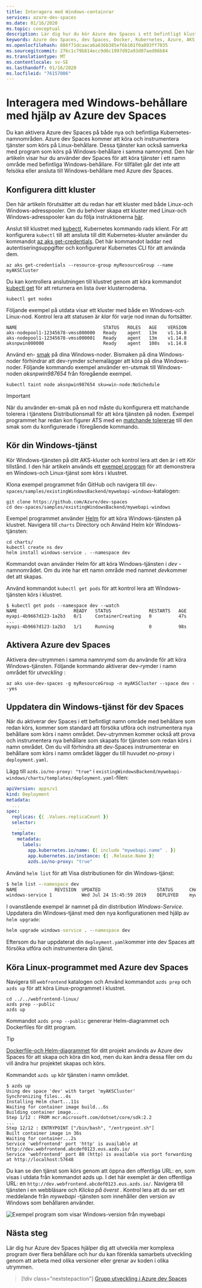 ```yaml
---
title: Interagera med Windows-containrar
services: azure-dev-spaces
ms.date: 01/16/2020
ms.topic: conceptual
description: Lär dig hur du kör Azure dev Spaces i ett befintligt kluster med Windows-behållare
keywords: Azure dev Spaces, dev Spaces, Docker, Kubernetes, Azure, AKS, Azure Kubernetes-tjänsten, behållare, Windows-behållare
ms.openlocfilehash: 886f71dcaaca6a636b385ef6b101f0a893ff7035
ms.sourcegitcommit: 276c1c79b814ecc9d6c1997d92a93d07aed06b84
ms.translationtype: MT
ms.contentlocale: sv-SE
ms.lasthandoff: 01/16/2020
ms.locfileid: "76157006"
---
```

# <a name="interact-with-windows-containers-using-azure-dev-spaces"></a>Interagera med Windows-behållare med hjälp av Azure dev Spaces

Du kan aktivera Azure dev Spaces på både nya och befintliga Kubernetes-namnområden. Azure dev Spaces kommer att köra och instrumentera tjänster som körs på Linux-behållare. Dessa tjänster kan också samverka med program som körs på Windows-behållare i samma namnrymd. Den här artikeln visar hur du använder dev Spaces för att köra tjänster i ett namn område med befintliga Windows-behållare. För tillfället går det inte att felsöka eller ansluta till Windows-behållare med Azure dev Spaces.

## <a name="set-up-your-cluster"></a>Konfigurera ditt kluster

Den här artikeln förutsätter att du redan har ett kluster med både Linux-och Windows-adresspooler. Om du behöver skapa ett kluster med Linux-och Windows-adresspooler kan du följa instruktionerna [här][windows-container-cli].

Anslut till klustret med [kubectl][kubectl], Kubernetes kommando rads klient. För att konfigurera `kubectl` till att ansluta till ditt Kubernetes-kluster använder du kommandot [az aks get-credentials][az-aks-get-credentials]. Det här kommandot laddar ned autentiseringsuppgifter och konfigurerar Kubernetes CLI för att använda dem.

```azurecli-interactive
az aks get-credentials --resource-group myResourceGroup --name myAKSCluster
```

Du kan kontrollera anslutningen till klustret genom att köra kommandot [kubectl get][kubectl-get] för att returnera en lista över klusternoderna.

```azurecli-interactive
kubectl get nodes
```

Följande exempel på utdata visar ett kluster med både en Windows-och Linux-nod. Kontrol lera att statusen är *klar* för varje nod innan du fortsätter.

```console
NAME                                STATUS   ROLES   AGE    VERSION
aks-nodepool1-12345678-vmss000000   Ready    agent   13m    v1.14.8
aks-nodepool1-12345678-vmss000001   Ready    agent   13m    v1.14.8
aksnpwin000000                      Ready    agent   108s   v1.14.8
```

Använd en- [smak][using-taints] på dina Windows-noder. Bismaken på dina Windows-noder förhindrar att dev-rymder schemalägger att köra på dina Windows-noder. Följande kommando exempel använder en-utsmak till Windows-noden *aksnpwin987654* från föregående exempel.

```azurecli-interactive
kubectl taint node aksnpwin987654 sku=win-node:NoSchedule
```

> [!IMPORTANT]
> När du använder en-smak på en nod måste du konfigurera ett matchande tolerera i tjänstens Distributionsmall för att köra tjänsten på noden. Exempel programmet har redan kon figurer ATS med en [matchande tolererae][sample-application-toleration-example] till den smak som du konfigurerade i föregående kommando.

## <a name="run-your-windows-service"></a>Kör din Windows-tjänst

Kör Windows-tjänsten på ditt AKS-kluster och kontrol lera att den är i ett *Kör* tillstånd. I den här artikeln används ett [exempel program][sample-application] för att demonstrera en Windows-och Linux-tjänst som körs i klustret.

Klona exempel programmet från GitHub och navigera till `dev-spaces/samples/existingWindowsBackend/mywebapi-windows`-katalogen:

```console
git clone https://github.com/Azure/dev-spaces
cd dev-spaces/samples/existingWindowsBackend/mywebapi-windows
```

Exempel programmet använder [Helm][helm-installed] för att köra Windows-tjänsten på klustret. Navigera till `charts` Directory och Använd Helm kör Windows-tjänsten:

```console
cd charts/
kubectl create ns dev
helm install windows-service . --namespace dev
```

Kommandot ovan använder Helm för att köra Windows-tjänsten i *dev* -namnområdet. Om du inte har ett namn område med namnet *dev*kommer det att skapas.

Använd kommandot `kubectl get pods` för att kontrol lera att Windows-tjänsten körs i klustret. 

```console
$ kubectl get pods --namespace dev --watch
NAME                     READY   STATUS              RESTARTS   AGE
myapi-4b9667d123-1a2b3   0/1     ContainerCreating   0          47s
...
myapi-4b9667d123-1a2b3   1/1     Running             0          98s
```

## <a name="enable-azure-dev-spaces"></a>Aktivera Azure dev Spaces

Aktivera dev-utrymmen i samma namnrymd som du använde för att köra Windows-tjänsten. Följande kommando aktiverar dev-rymder i namn området för *utveckling* :

```console
az aks use-dev-spaces -g myResourceGroup -n myAKSCluster --space dev --yes
```

## <a name="update-your-windows-service-for-dev-spaces"></a>Uppdatera din Windows-tjänst för dev Spaces

När du aktiverar dev Spaces i ett befintligt namn område med behållare som redan körs, kommer som standard att försöka utföra och instrumentera nya behållare som körs i namn området. Dev-utrymmen kommer också att prova och instrumentera nya behållare som skapats för tjänsten som redan körs i namn området. Om du vill förhindra att dev-Spaces instrumenterar en behållare som körs i namn området lägger du till huvudet *no-proxy* i `deployment.yaml`.

Lägg till `azds.io/no-proxy: "true"` i `existingWindowsBackend/mywebapi-windows/charts/templates/deployment.yaml`-filen:

```yaml
apiVersion: apps/v1
kind: Deployment
metadata:
  ...
spec:
  replicas: {{ .Values.replicaCount }}
  selector:
    ...
  template:
    metadata:
      labels:
        app.kubernetes.io/name: {{ include "mywebapi.name" . }}
        app.kubernetes.io/instance: {{ .Release.Name }}
        azds.io/no-proxy: "true"
```

Använd `helm list` för att Visa distributionen för din Windows-tjänst:

```cmd
$ helm list --namespace dev
NAME              REVISION  UPDATED                     STATUS      CHART           APP VERSION NAMESPACE
windows-service 1           Wed Jul 24 15:45:59 2019    DEPLOYED    mywebapi-0.1.0  1.0         dev  
```

I ovanstående exempel är namnet på din distribution *Windows-Service*. Uppdatera din Windows-tjänst med den nya konfigurationen med hjälp av `helm upgrade`:

```cmd
helm upgrade windows-service . --namespace dev
```

Eftersom du har uppdaterat din `deployment.yaml`kommer inte dev Spaces att försöka utföra och instrumentera din tjänst.

## <a name="run-your-linux-application-with-azure-dev-spaces"></a>Köra Linux-programmet med Azure dev Spaces

Navigera till `webfrontend` katalogen och Använd kommandot `azds prep` och `azds up` för att köra Linux-programmet i klustret.

```console
cd ../../webfrontend-linux/
azds prep --public
azds up
```

Kommandot `azds prep --public` genererar Helm-diagrammet och Dockerfiles för ditt program.

> [!TIP]
> [Dockerfile-och Helm-diagrammet](../how-dev-spaces-works.md#prepare-your-code) för ditt projekt används av Azure dev Spaces för att skapa och köra din kod, men du kan ändra dessa filer om du vill ändra hur projektet skapas och körs.

Kommandot `azds up` kör tjänsten i namn området.

```console
$ azds up
Using dev space 'dev' with target 'myAKSCluster'
Synchronizing files...4s
Installing Helm chart...11s
Waiting for container image build...6s
Building container image...
Step 1/12 : FROM mcr.microsoft.com/dotnet/core/sdk:2.2
...
Step 12/12 : ENTRYPOINT ["/bin/bash", "/entrypoint.sh"]
Built container image in 36s
Waiting for container...2s
Service 'webfrontend' port 'http' is available at http://dev.webfrontend.abcdef0123.eus.azds.io/
Service 'webfrontend' port 80 (http) is available via port forwarding at http://localhost:57648
```

Du kan se den tjänst som körs genom att öppna den offentliga URL: en, som visas i utdata från kommandot azds up. I det här exemplet är den offentliga URL: en `http://dev.webfrontend.abcdef0123.eus.azds.io/`. Navigera till tjänsten i en webbläsare och *Klicka på överst* . Kontrol lera att du ser ett meddelande från *mywebapi* -tjänsten som innehåller den version av Windows som behållaren använder.

![Exempel program som visar Windows-version från mywebapi](../media/run-dev-spaces-windows-containers/sample-app.png)

## <a name="next-steps"></a>Nästa steg

Lär dig hur Azure dev Spaces hjälper dig att utveckla mer komplexa program över flera behållare och hur du kan förenkla samarbets utveckling genom att arbeta med olika versioner eller grenar av koden i olika utrymmen.

> [!div class="nextstepaction"]
> [Grupp utveckling i Azure dev Spaces][team-development-qs]

[kubectl]: https://kubernetes.io/docs/user-guide/kubectl/
[kubectl-get]: https://kubernetes.io/docs/reference/generated/kubectl/kubectl-commands#get
[helm-installed]: https://helm.sh/docs/intro/install/
[sample-application]: https://github.com/Azure/dev-spaces/tree/master/samples/existingWindowsBackend
[sample-application-toleration-example]: https://github.com/Azure/dev-spaces/blob/master/samples/existingWindowsBackend/mywebapi-windows/charts/templates/deployment.yaml#L24-L27
[team-development-qs]: ../quickstart-team-development.md
[az-aks-get-credentials]: /cli/azure/aks?view=azure-cli-latest#az-aks-get-credentials
[team-development]: ../team-development-netcore.md
[using-taints]: ../../aks/use-multiple-node-pools.md#schedule-pods-using-taints-and-tolerations
[windows-container-cli]: ../../aks/windows-container-cli.md
